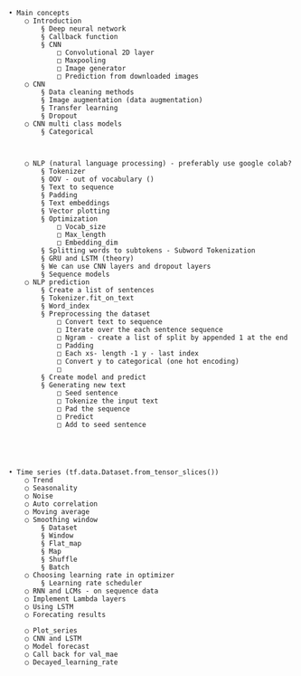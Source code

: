 	• Main concepts 
		○ Introduction
			§ Deep neural network
			§ Callback function
			§ CNN
				□ Convolutional 2D layer
				□ Maxpooling
				□ Image generator 
				□ Prediction from downloaded images 
		○ CNN
			§ Data cleaning methods 
			§ Image augmentation (data augmentation)
			§ Transfer learning
			§ Dropout
		○ CNN multi class models
			§ Categorical 



		○ NLP (natural language processing) - preferably use google colab?
			§ Tokenizer
			§ OOV - out of vocabulary ()
			§ Text to sequence
			§ Padding
			§ Text embeddings
			§ Vector plotting
			§ Optimization
				□ Vocab_size
				□ Max_length
				□ Embedding_dim
			§ Splitting words to subtokens - Subword Tokenization
			§ GRU and LSTM (theory)
			§ We can use CNN layers and dropout layers 
			§ Sequence models
		○ NLP prediction
			§ Create a list of sentences
			§ Tokenizer.fit_on_text
			§ Word_index
			§ Preprocessing the dataset
				□ Convert text to sequence
				□ Iterate over the each sentence sequence 
				□ Ngram - create a list of split by appended 1 at the end 
				□ Padding
				□ Each xs- length -1 y - last index
				□ Convert y to categorical (one hot encoding)
				□ 
			§ Create model and predict
			§ Generating new text
				□ Seed sentence 
				□ Tokenize the input text
				□ Pad the sequence
				□ Predict
				□ Add to seed sentence
			
	
	
	
	
	• Time series (tf.data.Dataset.from_tensor_slices())
		○ Trend 
		○ Seasonality
		○ Noise 
		○ Auto correlation 
		○ Moving average
		○ Smoothing window
			§ Dataset
			§ Window
			§ Flat_map
			§ Map
			§ Shuffle
			§ Batch
		○ Choosing learning rate in optimizer
			§ Learning rate scheduler
		○ RNN and LCMs - on sequence data
		○ Implement Lambda layers
		○ Using LSTM
		○ Forecating results 
		
		○ Plot_series
		○ CNN and LSTM
		○ Model forecast
		○ Call back for val_mae
		○ Decayed_learning_rate
			
